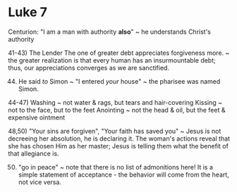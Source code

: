 # Luke 7

Centurion: "I am a man with authority **also**" ~ he understands Christ's authority


41-43) The Lender
The one of greater debt appreciates forgiveness more.
~ the greater realization is that every human has an insurmountable debt; thus, our appreciations converges as we are sanctified.

44) He said _to_ Simon ~ "I entered _your_ house" ~ the pharisee was named Simon.

44-47) Washing ~ not water & rags, but tears and hair-covering
Kissing ~ not to the face, but to the feet
Anointing ~ not the head & oil, but the feet & expensive ointment

48,50) "Your sins are forgiven", "Your faith has saved you" ~ Jesus is not decreeing her absolution, he is declaring it.
The woman's actions reveal that she has chosen Him as her master; Jesus is telling them what the benefit of that allegiance is.

50) "go in peace" ~ note that there is no list of admonitions here!
It is a simple statement of acceptance - the behavior will come from the heart, not vice versa.
